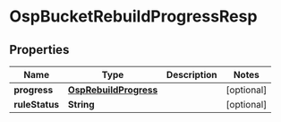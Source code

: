 # OspBucketRebuildProgressResp

## Properties
Name | Type | Description | Notes
------------ | ------------- | ------------- | -------------
**progress** | [**OspRebuildProgress**](OspRebuildProgress.md) |  |  [optional]
**ruleStatus** | **String** |  |  [optional]
